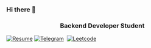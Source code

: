 ### Hi there 👋

<!--
**mrqwer/mrqwer** is a ✨ _special_ ✨ repository because its `README.md` (this file) appears on your GitHub profile.

Here are some ideas to get you started:

- 🔭 I’m currently working on ...
- 🌱 I’m currently learning ...
- 👯 I’m looking to collaborate on ...
- 🤔 I’m looking for help with ...
- 💬 Ask me about ...
- 📫 How to reach me: ...
- 😄 Pronouns: ...
- ⚡ Fun fact: ...
-->


<h3 align="center">Backend Developer Student</h3>

[![Resume](https://aleen42.github.io/badges/src/google_plus.svg)]()
[![Telegram](https://img.shields.io/badge/Telegram-2CA5E0?style=for-the-badge&logo=telegram&logoColor=white)](https://t.me/the32bitdude)&nbsp;
[![Leetcode](https://img.shields.io/badge/-LeetCode-FFA116?style=for-the-badge&logo=LeetCode&logoColor=black)](https://leetcode.com/mrqwerr)&nbsp;

<!-- [![LinkedIn]([https://img.shields.io/badge/LinkedIn-%230A66C2.svg?style=for-the-badge&logo=LinkedIn&logoColor=0A66C2&color=f5f5f2](https://img.shields.io/badge/LinkedIn-0077B5?style=for-the-badge&logo=linkedin&logoColor=white))](https://www.linkedin.com/in/mrqwerr) -->

